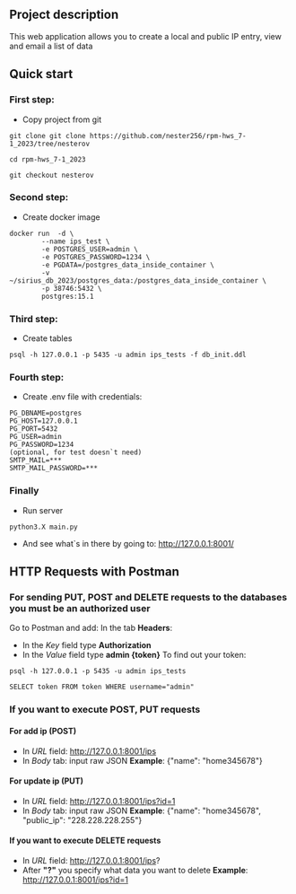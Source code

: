 ## Project description
This web application allows you to create a local and public IP entry, view and email a list of data

## Quick start
### First step: 
- Copy project from git
```
git clone git clone https://github.com/nester256/rpm-hws_7-1_2023/tree/nesterov

cd rpm-hws_7-1_2023

git checkout nesterov
```
### Second step:
- Create docker image 
```
docker run  -d \
        --name ips_test \
        -e POSTGRES_USER=admin \
        -e POSTGRES_PASSWORD=1234 \
        -e PGDATA=/postgres_data_inside_container \
        -v ~/sirius_db_2023/postgres_data:/postgres_data_inside_container \
        -p 38746:5432 \
        postgres:15.1
```
### Third step:
- Create tables
```
psql -h 127.0.0.1 -p 5435 -u admin ips_tests -f db_init.ddl
```
### Fourth step:
- Create .env file with credentials: 
```
PG_DBNAME=postgres
PG_HOST=127.0.0.1
PG_PORT=5432
PG_USER=admin
PG_PASSWORD=1234
(optional, for test doesn`t need)
SMTP_MAIL=***
SMTP_MAIL_PASSWORD=***
```
### Finally
- Run server
```
python3.X main.py
```
- And see what`s in there by going to: http://127.0.0.1:8001/


## HTTP Requests with Postman
### For sending PUT, POST and DELETE requests to the databases you must be an authorized user
Go to Postman and add:
In the tab **Headers**:
- In the *Key* field type **Authorization**
- In the *Value* field type **admin {token}**
To find out your token:
```
psql -h 127.0.0.1 -p 5435 -u admin ips_tests

SELECT token FROM token WHERE username="admin"
```

### If you want to execute POST, PUT requests

#### For add ip (POST)
- In *URL* field: http://127.0.0.1:8001/ips
- In *Body* tab: input raw JSON
**Example**: {"name": "home345678"}

#### For update ip (PUT)
- In *URL* field: http://127.0.0.1:8001/ips?id=1
- In *Body* tab: input raw JSON
**Example**: {"name": "home345678", "public_ip": "228.228.228.255"}

#### If you want to execute DELETE requests
- In *URL* field: http://127.0.0.1:8001/ips?
- After **"?"** you specify what data you want to delete
**Example**: http://127.0.0.1:8001/ips?id=1
